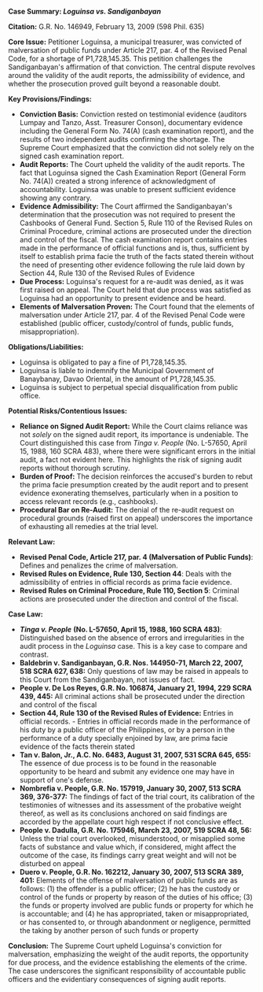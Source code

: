 **Case Summary: *Loguinsa vs. Sandiganbayan***

**Citation:** G.R. No. 146949, February 13, 2009 (598 Phil. 635)

**Core Issue:**  Petitioner Loguinsa, a municipal treasurer, was convicted of malversation of public funds under Article 217, par. 4 of the Revised Penal Code, for a shortage of P1,728,145.35.  This petition challenges the Sandiganbayan's affirmation of that conviction. The central dispute revolves around the validity of the audit reports, the admissibility of evidence, and whether the prosecution proved guilt beyond a reasonable doubt.

**Key Provisions/Findings:**

*   **Conviction Basis:** Conviction rested on testimonial evidence (auditors Lumpay and Tanzo, Asst. Treasurer Conson), documentary evidence including the General Form No. 74(A) (cash examination report), and the results of two independent audits confirming the shortage. The Supreme Court emphasized that the conviction did not solely rely on the signed cash examination report.
*   **Audit Reports:** The Court upheld the validity of the audit reports.  The fact that Loguinsa signed the Cash Examination Report (General Form No. 74(A)) created a strong inference of acknowledgment of accountability. Loguinsa was unable to present sufficient evidence showing any contrary.
*   **Evidence Admissibility:** The Court affirmed the Sandiganbayan's determination that the prosecution was not required to present the Cashbooks of General Fund. Section 5, Rule 110 of the Revised Rules on Criminal Procedure, criminal actions are prosecuted under the direction and control of the fiscal. The cash examination report contains entries made in the performance of official functions and is, thus, sufficient by itself to establish prima facie the truth of the facts stated therein without the need of presenting other evidence following the rule laid down by Section 44, Rule 130 of the Revised Rules of Evidence
*   **Due Process:**  Loguinsa's request for a re-audit was denied, as it was first raised on appeal. The Court held that due process was satisfied as Loguinsa had an opportunity to present evidence and be heard.
*   **Elements of Malversation Proven:** The Court found that the elements of malversation under Article 217, par. 4 of the Revised Penal Code were established (public officer, custody/control of funds, public funds, misappropriation).

**Obligations/Liabilities:**

*   Loguinsa is obligated to pay a fine of P1,728,145.35.
*   Loguinsa is liable to indemnify the Municipal Government of Banaybanay, Davao Oriental, in the amount of P1,728,145.35.
*   Loguinsa is subject to perpetual special disqualification from public office.

**Potential Risks/Contentious Issues:**

*   **Reliance on Signed Audit Report:**  While the Court claims reliance was not *solely* on the signed audit report, its importance is undeniable.  The Court distinguished this case from *Tinga v. People* (No. L-57650, April 15, 1988, 160 SCRA 483), where there were significant errors in the initial audit, a fact not evident here. This highlights the risk of signing audit reports without thorough scrutiny.
*   **Burden of Proof:** The decision reinforces the accused's burden to rebut the prima facie presumption created by the audit report and to present evidence exonerating themselves, particularly when in a position to access relevant records (e.g., cashbooks).
*   **Procedural Bar on Re-Audit:** The denial of the re-audit request on procedural grounds (raised first on appeal) underscores the importance of exhausting all remedies at the trial level.

**Relevant Law:**

*   **Revised Penal Code, Article 217, par. 4 (Malversation of Public Funds)**: Defines and penalizes the crime of malversation.
*   **Revised Rules on Evidence, Rule 130, Section 44**:  Deals with the admissibility of entries in official records as prima facie evidence.
*   **Revised Rules on Criminal Procedure, Rule 110, Section 5**: Criminal actions are prosecuted under the direction and control of the fiscal.

**Case Law:**

*   ***Tinga v. People*** **(No. L-57650, April 15, 1988, 160 SCRA 483)**:  Distinguished based on the absence of errors and irregularities in the audit process in the *Loguinsa* case.  This is a key case to compare and contrast.
*   **Baldebrin v. Sandiganbayan, G.R. Nos. 144950-71, March 22, 2007, 518 SCRA 627, 638:** Only questions of law may be raised in appeals to this Court from the Sandiganbayan, not issues of fact.
*   **People v. De Los Reyes, G.R. No. 106874, January 21, 1994, 229 SCRA 439, 445:** All criminal actions shall be prosecuted under the direction and control of the fiscal
*   **Section 44, Rule 130 of the Revised Rules of Evidence:** Entries in official records. - Entries in official records made in the performance of his duty by a public officer of the Philippines, or by a person in the performance of a duty specially enjoined by law, are prima facie evidence of the facts therein stated
*   **Tan v. Balon, Jr., A.C. No. 6483, August 31, 2007, 531 SCRA 645, 655:** The essence of due process is to be found in the reasonable opportunity to be heard and submit any evidence one may have in support of one's defense.
*   **Nombrefia v. People, G.R. No. 157919, January 30, 2007, 513 SCRA 369, 376-377:** The findings of fact of the trial court, its calibration of the testimonies of witnesses and its assessment of the probative weight thereof, as well as its conclusions anchored on said findings are accorded by the appellate court high respect if not conclusive effect.
*   **People v. Dadulla, G.R. No. 175946, March 23, 2007, 519 SCRA 48, 56:** Unless the trial court overlooked, misunderstood, or misapplied some facts of substance and value which, if considered, might affect the outcome of the case, its findings carry great weight and will not be disturbed on appeal
*   **Duero v. People, G.R. No. 162212, January 30, 2007, 513 SCRA 389, 401:** Elements of the offense of malversation of public funds are as follows: (1) the offender is a public officer; (2) he has the custody or control of the funds or property by reason of the duties of his office; (3) the funds or property involved are public funds or property for which he is accountable; and (4) he has appropriated, taken or misappropriated, or has consented to, or through abandonment or negligence, permitted the taking by another person of such funds or property

**Conclusion:**  The Supreme Court upheld Loguinsa's conviction for malversation, emphasizing the weight of the audit reports, the opportunity for due process, and the evidence establishing the elements of the crime. The case underscores the significant responsibility of accountable public officers and the evidentiary consequences of signing audit reports.